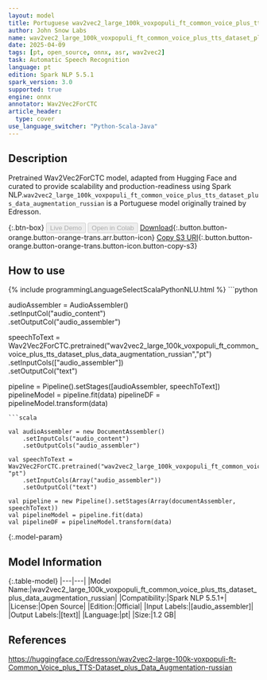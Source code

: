 ```yaml
---
layout: model
title: Portuguese wav2vec2_large_100k_voxpopuli_ft_common_voice_plus_tts_dataset_plus_data_augmentation_russian Wav2Vec2ForCTC from Edresson
author: John Snow Labs
name: wav2vec2_large_100k_voxpopuli_ft_common_voice_plus_tts_dataset_plus_data_augmentation_russian
date: 2025-04-09
tags: [pt, open_source, onnx, asr, wav2vec2]
task: Automatic Speech Recognition
language: pt
edition: Spark NLP 5.5.1
spark_version: 3.0
supported: true
engine: onnx
annotator: Wav2Vec2ForCTC
article_header:
  type: cover
use_language_switcher: "Python-Scala-Java"
---
```


## Description

Pretrained Wav2Vec2ForCTC model, adapted from Hugging Face and curated to provide scalability and production-readiness using Spark NLP.`wav2vec2_large_100k_voxpopuli_ft_common_voice_plus_tts_dataset_plus_data_augmentation_russian` is a Portuguese model originally trained by Edresson.

{:.btn-box}
<button class="button button-orange" disabled>Live Demo</button>
<button class="button button-orange" disabled>Open in Colab</button>
[Download](https://s3.amazonaws.com/auxdata.johnsnowlabs.com/public/models/wav2vec2_large_100k_voxpopuli_ft_common_voice_plus_tts_dataset_plus_data_augmentation_russian_pt_5.5.1_3.0_1744174112923.zip){:.button.button-orange.button-orange-trans.arr.button-icon}
[Copy S3 URI](s3://auxdata.johnsnowlabs.com/public/models/wav2vec2_large_100k_voxpopuli_ft_common_voice_plus_tts_dataset_plus_data_augmentation_russian_pt_5.5.1_3.0_1744174112923.zip){:.button.button-orange.button-orange-trans.button-icon.button-copy-s3}

## How to use



<div class="tabs-box" markdown="1">
{% include programmingLanguageSelectScalaPythonNLU.html %}
```python
     
audioAssembler = AudioAssembler() \
	.setInputCol("audio_content") \
	.setOutputCol("audio_assembler")

speechToText  = Wav2Vec2ForCTC.pretrained("wav2vec2_large_100k_voxpopuli_ft_common_voice_plus_tts_dataset_plus_data_augmentation_russian","pt") \
     .setInputCols(["audio_assembler"]) \
     .setOutputCol("text")

pipeline = Pipeline().setStages([audioAssembler, speechToText])
pipelineModel = pipeline.fit(data)
pipelineDF = pipelineModel.transform(data)

```
```scala

val audioAssembler = new DocumentAssembler()
    .setInputCols("audio_content")
    .setOutputCols("audio_assembler")

val speechToText = Wav2Vec2ForCTC.pretrained("wav2vec2_large_100k_voxpopuli_ft_common_voice_plus_tts_dataset_plus_data_augmentation_russian", "pt")
    .setInputCols(Array("audio_assembler")) 
    .setOutputCol("text") 
    
val pipeline = new Pipeline().setStages(Array(documentAssembler, speechToText))
val pipelineModel = pipeline.fit(data)
val pipelineDF = pipelineModel.transform(data)

```
</div>

{:.model-param}
## Model Information

{:.table-model}
|---|---|
|Model Name:|wav2vec2_large_100k_voxpopuli_ft_common_voice_plus_tts_dataset_plus_data_augmentation_russian|
|Compatibility:|Spark NLP 5.5.1+|
|License:|Open Source|
|Edition:|Official|
|Input Labels:|[audio_assembler]|
|Output Labels:|[text]|
|Language:|pt|
|Size:|1.2 GB|

## References

https://huggingface.co/Edresson/wav2vec2-large-100k-voxpopuli-ft-Common_Voice_plus_TTS-Dataset_plus_Data_Augmentation-russian
